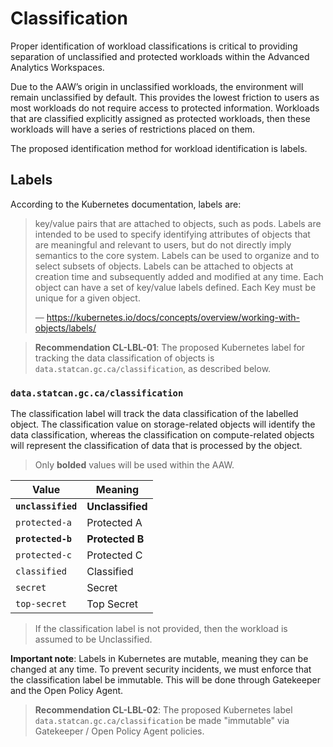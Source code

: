 # Classification

Proper identification of workload classifications is critical to providing
separation of unclassified and protected workloads within the Advanced
Analytics Workspaces.

Due to the AAW’s origin in unclassified workloads, the environment will remain
unclassified by default. This provides the lowest friction to users as most
workloads do not require access to protected information. Workloads that are
classified explicitly assigned as protected workloads, then these workloads
will have a series of restrictions placed on them.

The proposed identification method for workload identification is labels.

## Labels

According to the Kubernetes documentation, labels are:

> key/value pairs that are attached to objects, such as pods. Labels are
> intended to be used to specify identifying attributes of objects that are
> meaningful and relevant to users, but do not directly imply semantics to the
> core system. Labels can be used to organize and to select subsets of objects.
> Labels can be attached to objects at creation time and subsequently added and
> modified at any time. Each object can have a set of key/value labels defined.
> Each Key must be unique for a given object.
>
> — https://kubernetes.io/docs/concepts/overview/working-with-objects/labels/

> **Recommendation CL-LBL-01**: The proposed Kubernetes label for tracking
> the data classification of objects is `data.statcan.gc.ca/classification`,
> as described below.

### `data.statcan.gc.ca/classification`

The classification label will track the data classification of the labelled
object. The classification value on storage-related objects will identify
the data classification, whereas the classification on compute-related objects
will represent the classification of data that is processed by the object.

> Only **bolded** values will be used within the AAW.

| Value              | Meaning          |
|--------------------|------------------|
| **`unclassified`** | **Unclassified** |
| `protected-a`      | Protected A      |
| **`protected-b`**  | **Protected B**  |
| `protected-c`      | Protected C      |
| `classified`       | Classified       |
| `secret`           | Secret           |
| `top-secret`       | Top Secret       |

> If the classification label is not provided,
> then the workload is assumed to be Unclassified.

**Important note**: Labels in Kubernetes are mutable, meaning they can be
changed at any time. To prevent security incidents, we must enforce that
the classification label be immutable. This will be done through Gatekeeper
and the Open Policy Agent.

> **Recommendation CL-LBL-02**: The proposed Kubernetes label
> `data.statcan.gc.ca/classification` be made "immutable"
> via Gatekeeper / Open Policy Agent policies.
